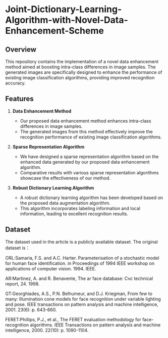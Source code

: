 # Joint-Dictionary-Learning-Algorithm-with-Novel-Data-Enhancement-Scheme

## Overview

This repository contains the implementation of a novel data enhancement method aimed at boosting intra-class differences in image samples. The generated images are specifically designed to enhance the performance of existing image classification algorithms, providing improved recognition accuracy.

## Features

1. **Data Enhancement Method**
   - Our proposed data enhancement method enhances intra-class differences in image samples.
   - The generated images from this method effectively improve the recognition performance of existing image classification algorithms.

2. **Sparse Representation Algorithm**
   - We have designed a sparse representation algorithm based on the enhanced data generated by our proposed data enhancement algorithm.
   - Comparative results with various sparse representation algorithms showcase the effectiveness of our method.

3. **Robust Dictionary Learning Algorithm**
   - A robust dictionary learning algorithm has been developed based on the proposed data augmentation algorithm.
   - This algorithm incorporates labeling information and local information, leading to excellent recognition results.

## Dataset
The dataset used in the article is a publicly available dataset. The original dataset is：

ORL:Samaria, F.S. and A.C. Harter. Parameterisation of a stochastic model for human face identification. in Proceedings of 1994 IEEE workshop on applications of computer vision. 1994. IEEE.

AR:Martinez, A. and R. Benavente, The ar face database: Cvc technical report, 24. 1998.

GT:Georghiades, A.S., P.N. Belhumeur, and D.J. Kriegman, From few to many: Illumination cone models for face recognition under variable lighting and pose. IEEE transactions on pattern analysis and machine intelligence, 2001. 23(6): p. 643-660.

FERET:Phillips, P.J., et al., The FERET evaluation methodology for face-recognition algorithms. IEEE Transactions on pattern analysis and machine intelligence, 2000. 22(10): p. 1090-1104.
